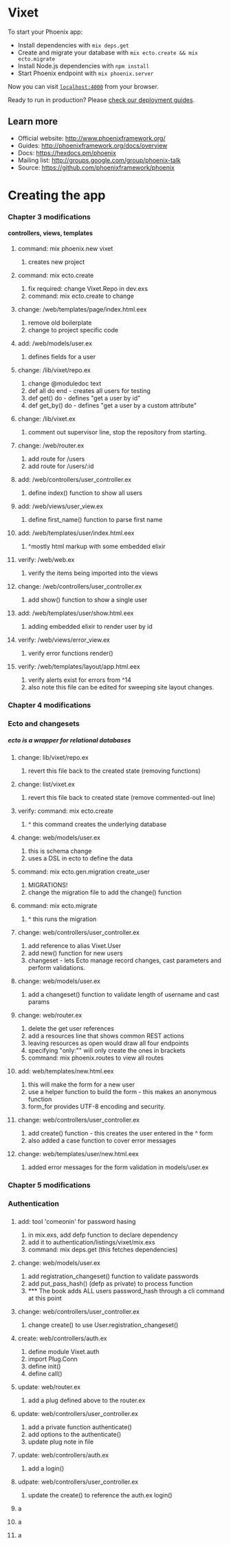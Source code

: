 # Vixet

To start your Phoenix app:

  * Install dependencies with `mix deps.get`
  * Create and migrate your database with `mix ecto.create && mix ecto.migrate`
  * Install Node.js dependencies with `npm install`
  * Start Phoenix endpoint with `mix phoenix.server`

Now you can visit [`localhost:4000`](http://localhost:4000) from your browser.

Ready to run in production? Please [check our deployment guides](http://www.phoenixframework.org/docs/deployment).

## Learn more

  * Official website: http://www.phoenixframework.org/
  * Guides: http://phoenixframework.org/docs/overview
  * Docs: https://hexdocs.pm/phoenix
  * Mailing list: http://groups.google.com/group/phoenix-talk
  * Source: https://github.com/phoenixframework/phoenix

# Creating the app
### Chapter 3 modifications
#### controllers, views, templates

1. command: mix phoenix.new vixet
    1. creates new project

2. command: mix ecto.create
    1. fix required: change Vixet.Repo in dev.exs
    2. command: mix ecto.create to change

3. change: /web/templates/page/index.html.eex
    1. remove old boilerplate
    2. change to project specific code

4. add: /web/models/user.ex
    1. defines fields for a user

5. change: /lib/vixet/repo.ex
    1. change @moduledoc text
    2. def all do end - creates all users for testing
    3. def get() do - defines "get a user by id"
    4. def get_by() do - defines "get a user by a custom attribute"

6. change: /lib/vixet.ex
    1. comment out supervisor line, stop the repository from starting.

7. change: /web/router.ex
    1. add route for /users
    2. add route for /users/:id

8. add: /web/controllers/user_controller.ex
    1. define index() function to show all users

9. add: /web/views/user_view.ex
    1. define first_name() function to parse first name

10. add: /web/templates/user/index.html.eex
    1. ^mostly html markup with some embedded elixir

11. verify: /web/web.ex
    1. verify the items being imported into the views

12. change: /web/controllers/user_controller.ex
    1. add show() function to show a single user

13. add: /web/templates/user/show.html.eex
    1. adding embedded elixir to render user by id  

14. verify: /web/views/error_view.ex
    1. verify error functions render()

15. verify: /web/templates/layout/app.html.eex
    1. verify alerts exist for errors from ^14
    2. also note this file can be edited for sweeping site layout changes.


### Chapter 4 modifications
### Ecto and changesets
##### ecto is a wrapper for relational databases

1. change: lib/vixet/repo.ex
    1. revert this file back to the created state (removing functions)

2. change: list/vixet.ex
    1. revert this file back to created state (remove commented-out line)

3. verify: command: mix ecto.create
    1. ^ this command creates the underlying database

4. change: web/models/user.ex
    1. this is schema change
    2. uses a DSL in ecto to define the data

5. command: mix ecto.gen.migration create_user
    1. MIGRATIONS!
    2. change the migration file to add the change() function

6. command: mix ecto.migrate
    1. ^ this runs the migration

7. change: web/controllers/user_controller.ex
    1. add reference to alias Vixet.User
    2. add new() function for new users
    3. changeset - lets Ecto manage record changes, cast parameters and perform validations.

8. change: web/models/user.ex
    1. add a changeset() function to validate length of username and cast params

9. change: web/router.ex
    1. delete the get user references
    2. add a resources line that shows common REST actions
    3. leaving resources as open would draw all four endpoints
    4. specifying "only:"" will only create the ones in brackets
    5. command: mix phoenix.routes to view all routes

10. add: web/templates/new.html.eex
    1. this will make the form for a new user
    2. use a helper function to build the form - this makes an anonymous function
    3. form_for provides UTF-8 encoding and security.

11. change: web/controllers/user_controller.ex
    1. add create() function - this creates the user entered in the ^ form
    2. also added a case function to cover error messages

12. change: web/templates/user/new.html.eex
    1. added error messages for the form validation in models/user.ex


### Chapter 5 modifications
### Authentication
#####

1. add: tool 'comeonin' for password hasing
    1. in mix.exs, add defp function to declare dependency
    2. add it to authentication/listings/vixet/mix.exs
    3. command: mix deps.get (this fetches dependencies)

2. change: web/models/user.ex
    1. add registration_changeset() function to validate passwords
    2. add put_pass_hash() (defp as private) to process function
    3. *** The book adds ALL users password_hash through a cli command at this point

3. change: web/controllers/user_controller.ex
    1. change create() to use User.registration_changeset()

4. create: web/controllers/auth.ex
    1. define module Vixet.auth
    2. import Plug.Conn
    3. define init()
    4. define call()

5. update: web/router.ex
    1. add a plug defined above to the router.ex

6. update: web/controllers/user_controller.ex
    1. add a private function authenticate()
    2. add options to the authenticate()
    3. update plug note in file

7. update: web/controllers/auth.ex
    1. add a login()

8. udpate: web/controllers/user_controller.ex
    1. update the create() to reference the auth.ex login()
    
9. a
10. a
11. a

